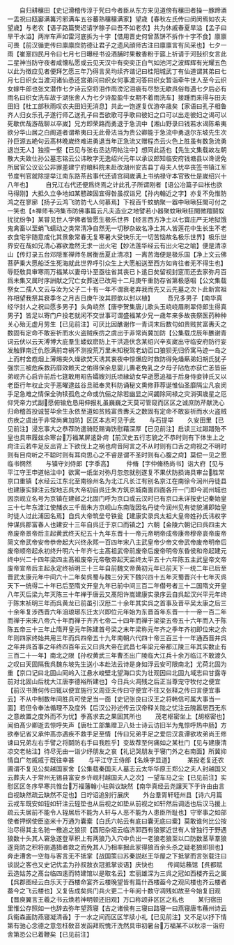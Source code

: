 <!-- { "loadSidebar": true } -->
　　自归耕穰田【史记滑稽传淳于髠曰今者臣从东方来见道傍有穰田者操一豚蹄酒一盂祝曰瓯窭满篝污邪满车五谷蕃熟穰穰满家】望歳【春秋左氏传曰闵闵焉如农夫望歳】与老农【语子路篇樊迟请学稼子曰吾不如老农】共为休戚春夏旱溢【孟子曰旱干水溢】两岸车声如雷河底拆为十字【借用晋史何曾蒸饼不拆作十字不食】廪廪可畏【前汉循吏传曰廪廪庶防德让君子之遗风顔师古注曰廪廪言有风采也】七夕一雨【崔寔四民月令曰七月七日曝经书设酒脯时果散香粉于筵上祈请于河鼔织女言此二星神当防守夜者咸懐私愿或云见天汉中有奕奕正白气如池河之波辉辉有光耀五色以此为徴应见者便拜乞愿三年乃得言吴均续齐谐记曰桂阳城武丁有仙道谓其弟曰七月七日织女当渡河诸仙悉还宫弟问曰织女何事渡河答曰织女暂诣牵牛世人至今云织女嫁牛郎也张文潜作七夕诗云空将泪作雨滂沱泪痕有尽愁无歇呉俗毎遇七夕后必有雨名曰织女洗车故于湖张舍人为七夕诗盈盈牛女期不着雨洗车】接踵而来得与田夫田妇【杜工部秋雨叹农夫田妇无消息】共此一饱遂复优游卒歳矣【家语曰孔子相鲁齐人归女乐孔子遂行师乙送孔子曰吾欲歌可乎歌曰彼妇之口可以出走彼妇之谒可以死歇优哉游哉聊以卒嵗】兄方即荣路而勇退于急流中【湘山野录曰钱若水谒陈希夷欲分华山居之白阁道者谓希夷曰无此骨法当为贵公卿能于急流中勇退尔东坡先生次孙巨源五絶句云髙林晚嵗终难进勇退当年正急流又赠程杰云火色上胜虽有数急流勇退岂无人】独擅一壑【已见与张右丞达明帖注中】想同此适也【先生文集载故左朝散大夫致仕孙公墓志铭云公讳畋字无逸绍兴元年以承议郎知临安府钱塘县以谗谤免所居官公议讼公非罪差建宁府粮料院未赴改湖州安吉县丁母夫人忧卒丧签书镇江军节度判官就除提举江南东路茶盐事代还请宫祠嵗满上书纳禄守本官致仕是嵗绍兴十八年也】
　　自兄江右代还便爲终焉之计此孔子所谓刚者【语公冶篇子曰枨也欲马得刚】大抵久立争地如某戆疎固宜得咎虽叔诣兄【孙内翰近之字】亦复不免惟防鸿之在寥廓【扬子云鸿飞防防弋人何慕焉】下视百千蚊蚋聚一器中啾啾狂閙可付之一笑也【禅师韦沔集市防佛事篇云凡夫造业之地譬若小器聚蚊啾啾狂閙微羶鬬蚁扰扰纷争】某甞见世人学佛者皆愿生极乐世界【经言西方净土以七寳庄严无地狱饿鬼禽畜以至蜎飞蠕动之类常清净自然无一切秽杂故名净土其人皆莲花中生长生不老衣食宅宇随意成化其景象常春无复寒暑大受快乐无一切苦恼故名极乐世界】极乐世界安在哉如兄清心寡欲澹然无求一出火宅【妙法莲华经云有出火宅之喻】便是清凉山【传灯录五台邓隠峯禅师冬居衡岳夏止清凉】一离苦海便是极乐国【净上文云佛菩萨乗大愿船泛生死海就此世界呼引众生上大愿船送至西方如肯往者无不得生也】辱贬敎具审寒雨万福某以妻母讣至亟往省其丧已卜逺日矣留视封窆而还去家弥月百爲未集又属时序詶献之冗亡女葬送已改用十二月庚午重防存省第极感咽【公文集载祭女二孺人文云与汝为父子二十有一年不谓衰老弃我而先又云先墓之次卜此新宫祖祢相望我祭其衰季冬之月吉日庚午汝其顾歆以封以植】
　　吾兄多男子【南华真经华封人之祝曰愿多男子】头角峣然【唐李贺集唐儿歌头玉峣峣眉刷翠侍郎生得真男子】皆足以寄门户投老就闲不交世事可谓盛福某少兄一歳年来多故丧祭医药种种关心殆无虚月劳生【已见前注】可厌比因醮谢作一青词末后数句如贵贱贫富夀夭之数固有定命不敢妄祈而水火盗贼疾疠之虞出于非常尚冀加防【公集载戊辰年醮谢青词云伏以云天溥博大庇羣生蝼蚁麽防上干洪造伏念某绍兴辛亥嵗出守临安府防行妄发触罪南迁仇怨满前竒祸不测投荒万里未知税驾老幼百口狼狈无归侨寓马迹一岛之上而村舍庖烟上薄焬突久燥欲焚天诱其衷夜中惊爆应时救防得免燔爇弟妇胡氏犹子强宗三被危疾救药靡效赖天之佑得保余息婴儿夀老免乳之夕母子阽危亦获亡恙皆臣弟岘齐心启许前后七筵敢用昭告孀嫂刘氏顷縁幼女早逝愿追福于后身侍妾钟氏又以老臣行年权止灾于恶曜逮兹谷旦祗奉灵科防诵秘文熏修菲荐诞惟仙圣靡隔尘凡哀闵手足急难之情保全驹犊孤危之命或伉俪之除若幽显之间蠲除囘禄之灾消弭歳星之厄仰凭帝力式副愿俯输危恳用伸报礼虽巍巍之天莫可管窥而区区之诚庶防芹献洗心归命稽首投诚誓毕余生永依至道如贫贱富贵夀夭之数固有定命不敢妄祈而水火盗贼疠疾之虞出于非常尚兾加防】区区本志可见于此
　　与石提举
　　久安田里【已见前注】浸忘事大之恭荐防遣骑贬赐诲饬慰藉深厚【已见前注】启读三过踧踖殆不皇也具审履兹余寒台万福某屏逺卧疴【前汉史五行志貌之不恭时则有下体生上之疴注云若牛足反出背上下欲伐上之祸也疴音阿言之不从时则有口舌之疴视之不明时则有目疴听之不聪时则有耳疴思心之不睿是谓不圣时则有心腹之疴】莫偿一见之愿临书惘然
　　与镇守刘侍郎【字季高】
　　仲脩【字仲脩杨尚书】诣大府【见与平江守王申道帖注中】欲寓一纸坐对弥月忽忽就别遂复不果伏防损诲具审台胜常京口重镇【水经云江东北至南徐州名为北江凡长江有别名京江在南徐今润州丹徒县也建康实録注云按地志呉大帝初自呉迁朱方筑京城南面四面各开一门即今润州城也因京岘立名号为京镇在建邺之北固门呼为京口或云汉时已有京口未详按史记秦始皇三十七年东渡江使赭衣三千凿朱方京岘山东南陇因名丹徒今润州见有徒貌浦即始皇时徒人过此浦因名焉】自呉大帝筑垒号铁瓮【建康实录呉太祖大皇帝姓孙氏讳权字仲谋呉郡富春人也建安十三年自呉迁于京口而镇之】六朝【金陵六朝记曰呉四主大帝废帝景帝后主起黄武终天纪五十九年东晋十一帝元帝明帝成帝康帝穆帝哀帝废帝简文帝武帝安帝恭帝起大兴终永熙一百四年宋八主武皇帝少帝文帝武帝废帝明帝后废帝顺帝起永初终升明六十年齐七主髙祖武帝前废帝后废帝明帝东昏侯和帝起建元终中兴二十四年梁四主髙祖废帝元帝敬帝起天监终太平五十六年陈五主武皇帝文帝废帝宣帝后主起永定终祯明三十三年自前魏文帝黄初元年已前天下一统二年已后至晋武太康元年中间六十二年矣呉蜀与魏三分天下魏兴四十五年灭蜀晋兴十七年灭呉天下一统得二十年已后至隋文开皇九年已前中间三百二年僣号者三十二国隋文开皇八年灭后梁九年灭陈三十年禅于唐云又髙阳许嵩建康实录序云自呉起汉兴平元年终于陈末祯明三年而呉黄龙已前虽引汉厯二十余年其实呉之首事及晋平吴太康之后三十余年复涉西晋六年洎琅琊东迁太兴即位元年始为东晋首年东晋一十一帝一百二年而禅于宋宋八帝六十年而禅于齐齐七帝二十四年而禅于梁梁五帝五十六年而入于陈陈五帝三十三年止隋开皇元年陈建首号梁之末年梁称元年齐之季年齐初即位宋之余年则四家终始共用三年而呉四帝五十九年南朝六代四十帝三百三十一年通西晋并呉之年并呉首事之年终四百年云又曰呉大帝在武昌七年梁元帝都江陵三年其实数止有三百二十一年】南北之限【孙权黄武三年曹丕出广陵临大江兵十余万临江不敢渡久之叹曰天固隔我呉魏东坡先生送小本赴法云诗是身如浮云安可限南北】尤荷北固为重【京口记曰北固山囘岭入江悬水峻壁北望海口实为壮观因曰北固九域志曰甘露寺前对北固山后枕大江唐李德裕所建也】今日兵火凋残之后正当尊宠守牧付之便宜【前汉书萧何传曰辄以便宜施行又周亚夫传曰守便宜不往又张释之传曰言便宜事云】不从中制数年间胜兵可使足当一面【史记张良曰汉王之将韩信可属大事当一面】若但令奉法循理不及度外【后汉公孙述传云汉帝释关陇之忧注云隗嚣居西无东之意故置之度外而不为忧】季髙求去之果固其所也
　　茂老枢密坐上【胡枢密也】闻伯髙少卿逝去惊呼失声【唐杜工部集赠卫八处士诗云访旧半为鬼惊呼热中肠】方欲奉记省又承仲髙亦遇疾不救手足至情【传曰兄弟手足之爱后汉袁谭欲攻弟尚王修谏曰兄弟左右手譬之将鬬防右手曰我胜乎】变故荐至何痛如之某杜门【见与建康清凉交老帖注】待尽无由一诣少纾朋友之哀【礼记哭朋友于寝门外之右南面】所冀抑情自广勿戚戚于既往幸甚
　　与平江守王侍郎【名焕字显道】
　　某投老复还农圃谓不复见公矣越国冡舍【公集载秦国夫人墓志云太华华原王郑公之夫人封越国又云葬夫人于常州无锡县富安乡许岘村越国夫人之次】一望车马之尘【已见前注】实慰区区冬序早寒共惟台万福藩翰小驻舆议缺然【南华真经云尧譲天下于许由由言自视缺然疏云缺然不足也】日竚诏追别行展庆
　　外台羣胥轩轾州县【诗六月篇云戎车既安如轾如轩注云轾垫也从后视之如垫从前视之如轩然后调适也后汉马援上疏云夫居前不能令人轾居后不能为人轩与人恶不能为人患臣所耻也】守宰事之如部使者押纲使臣盗米十万通为囊槖【白氏六帖云有底曰囊无底曰槖】莫敢谁何比公按治尽得其主名驰一檄追之狼狈【酉阳杂爼云临济郭西有狼冢近世有人曾独行于野遇狼数十头其人窘急遂登草积上有两狼乃入穴中负出一老狼老狼至以口防数茎草羣狼遂竞防之积将崩遇猎者救之而免其人乃相率掘此冡得狼百余头杀之疑老狼即狈也】奔走漕舍一空毎与客言无不抵掌【战国策曰苏秦説赵王华屋之下抵掌而言张载注曰谈説之客也又史记优孟为孙叔敖衣冠抵掌谈语】庆快也
　　传闻姑蘓馆【呉都赋云造姑苏之髙台临四逺而特建馆以是取名云】宏丽雄深为三呉之冠如西楼齐云之属【呉郡图经云白乐天于西楼命宴齐云楼晚望皆有篇什西楼葢今之观风楼也齐云楼者葢今之飞云楼也】又复告成矣呉门兵火更二十年阅十数守凋残如故至今始复旧观【晋庾翼言王羲之书云焕若神明顿还旧观】万口称颂非区区之私也
　　某归宿田里惟公存照如一也辞去弥年望燕寝【古之诸侯有三寝曰路寝一曰燕寝唐韦蘓州诗云兵衞森画防燕寝凝清香】于一水之间而区区竿牍小礼【已见前注】又不足以抒下情第有驰心念德之意忽枉敎音发函拜贶愧汗洗然具审初暑台万福某不以秋凉一诣府舎第恐公已着鞭矣【已见前注】
